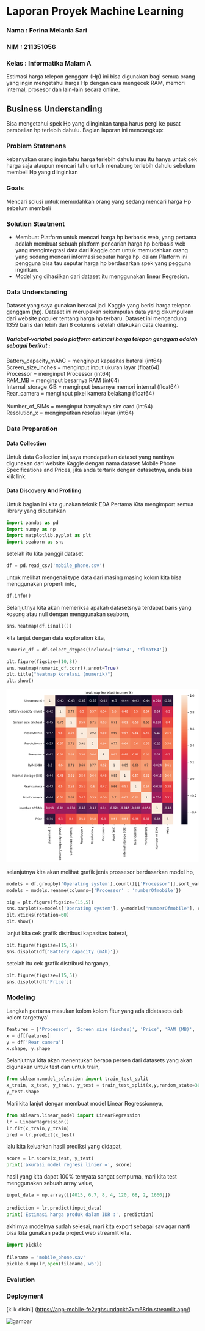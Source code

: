 # Laporan Proyek Machine Learning 
### Nama  : Ferina Melania Sari
### NIM   : 211351056
### Kelas : Informatika Malam A
Estimasi harga telepon genggam (Hp) ini bisa digunakan bagi semua orang yang ingin mengetahui harga Hp dengan cara mengecek RAM, memori internal, prosesor dan lain-lain secara online.

## Business Understanding
Bisa mengetahui spek Hp yang diinginkan tanpa harus pergi ke pusat pembelian hp terlebih dahulu.
Bagian laporan ini mencangkup:

### Problem Statemens
kebanyakan orang ingin tahu harga terlebih dahulu mau itu hanya untuk cek harga saja ataupun mencari tahu untuk menabung terlebih dahulu sebelum membeli Hp yang diinginkan

### Goals
Mencari solusi untuk memudahkan orang yang sedang mencari harga Hp sebelum membeli

### Solution Steatment
- Membuat Platform untuk mencari harga hp berbasis web, yang pertama adalah membuat sebuah platform pencarian harga hp berbasis web yang mengintegrasi data dari Kaggle.com untuk memudahkan orang yang sedang mencari informasi seputar harga hp. dalam Platform ini pengguna bisa tau seputar harga hp berdasarkan spek yang pegguna inginkan.
- Model yng dihasilkan dari dataset itu menggunakan linear Regresion.

### Data Understanding
Dataset yang saya gunakan berasal jadi Kaggle yang berisi harga telepon genggam (hp). Dataset ini merupakan sekumpulan data yang dikumpulkan dari website populer tentang harga hp terbaru. Dataset ini mengandung 1359 baris dan lebih dari 8 columns setelah dilakukan data cleaning.

##### Variabel-variabel pada platform estimasi harga telepon genggam adalah sebagai berikut :
Battery_capacity_mAhC = menginput kapasitas baterai (int64) <br>
Screen_size_inches = menginput input ukuran layar (float64) <br>
Processor = menginput Processor (int64) <br>
RAM_MB = menginput besarnya RAM (int64) <br>
Internal_storage_GB = menginput besarnya memori internal (float64) <br>
Rear_camera = menginput pixel kamera belakang (float64) <br>                       
Number_of_SIMs = menginput banyaknya sim card (int64) <br>
Resolution_x   = menginputkan resolusi layar (int64) <br>

### Data Preparation

#### Data Collection
Untuk data Collection ini,saya mendapatkan dataset yang nantinya digunakan dari website Kaggle dengan nama dataset Mobile Phone Specifications and Prices, jika anda tertarik dengan datasetnya, anda bisa klik link.


#### Data Discovery And Profiling
Untuk bagian ini kita gunakan teknik EDA
Pertama Kita mengimport semua library yang dibutuhkan
```python
import pandas as pd
import numpy as np
import matplotlib.pyplot as plt
import seaborn as sns
```

setelah itu kita panggil dataset
```python
df = pd.read_csv('mobile_phone.csv')
```

untuk melihat mengenai type data dari masing masing kolom kita bisa menggunakan properti info,
```python
df.info()
```

Selanjutnya kita akan memeriksa apakah datasetsnya terdapat baris yang kosong atau null dengan menggunakan seaborn,
```python
sns.heatmap(df.isnull())
```

kita lanjut dengan data exploration kita,
```python
numeric_df = df.select_dtypes(include=['int64', 'float64'])
```

```python
plt.figure(figsize=(10,8))
sns.heatmap(numeric_df.corr(),annot=True)
plt.title("heatmap korelasi (numerik)")
plt.show()
```
![image](https://github.com/ferinams/streamlit-mobile/blob/main/output.png)

selanjutnya kita akan melihat grafik jenis prossesor berdasarkan model hp,

```python
models = df.groupby('Operating system').count()[['Processor']].sort_values(by='Processor',ascending=True).reset_index()
models = models.rename(columns={'Processor' : 'numberOfmobile'})
```

```python
pig = plt.figure(figsize=(15,5))
sns.barplot(x=models['Operating system'], y=models['numberOfmobile'], color='royalblue')
plt.xticks(rotation=60)
plt.show()
```

lanjut kita cek grafik distribusi kapasitas baterai,

```python
plt.figure(figsize=(15,5))
sns.displot(df['Battery capacity (mAh)'])
```
setelah itu cek grafik distribusi harganya,

```python
plt.figure(figsize=(15,5))
sns.displot(df['Price'])
```

### Modeling
Langkah pertama masukan kolom kolom fitur yang ada didatasets dab kolom targetnya'

```python
features = ['Processor', 'Screen size (inches)', 'Price', 'RAM (MB)', 'Battery capacity (mAh)', 'Rear camera', 'Number of SIMs', 'Resolution x']
x = df[features]
y = df['Rear camera']
x.shape, y.shape
```
Selanjutnya kita akan menentukan berapa persen dari datasets yang akan digunakan untuk test dan untuk train,

```python
from sklearn.model_selection import train_test_split
x_train, x_test, y_train, y_test = train_test_split(x,y,random_state=36)
y_test.shape
```

Mari kita lanjut dengan membuat model Linear Regressionnya,

```python
from sklearn.linear_model import LinearRegression
lr = LinearRegression()
lr.fit(x_train,y_train)
pred = lr.predict(x_test)
```
lalu kita keluarkan hasil prediksi yang didapat,

```python
score = lr.score(x_test, y_test)
print('akurasi model regresi linier =', score)
```
hasil yang kita dapat 100% ternyata sangat sempurna, mari kita test menggunakan sebuah array value,

```python
input_data = np.array([[4015, 6.7, 8, 4, 120, 68, 2, 1660]])

prediction = lr.predict(input_data)
print('Estimasi harga produk dalam IDR :', prediction)
```
akhirnya modelnya sudah selesai, mari kita export sebagai sav agar nanti bisa kita gunakan pada project web streamlit kita.

```python
import pickle

filename = 'mobile_phone.sav'
pickle.dump(lr,open(filename,'wb'))
```

### Evalution

### Deployment
[klik disini] (https://app-mobile-fe2vghsuqdqckh7xm68rln.streamlit.app/)

![gambar](https://github.com/ferinams/streamlit-mobile/assets/149289420/019eb9a4-1a05-4079-8475-23bf672c8c53)






